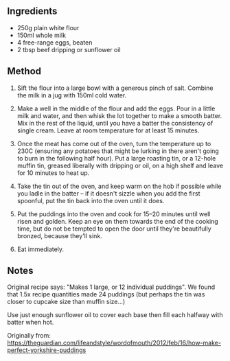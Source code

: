 ## Ingredients
- 250g plain white flour
- 150ml whole milk
- 4 free-range eggs, beaten
- 2 tbsp beef dripping or sunflower oil

## Method
1. Sift the flour into a large bowl with a generous pinch of salt. Combine the milk in a jug with 150ml cold water.

2. Make a well in the middle of the flour and add the eggs. Pour in a little milk and water, and then whisk the lot together to make a smooth batter. Mix in the rest of the liquid, until you have a batter the consistency of single cream. Leave at room temperature for at least 15 minutes.

3. Once the meat has come out of the oven, turn the temperature up to 230C (ensuring any potatoes that might be lurking in there aren't going to burn in the following half hour). Put a large roasting tin, or a 12-hole muffin tin, greased liberally with dripping or oil, on a high shelf and leave for 10 minutes to heat up.

4. Take the tin out of the oven, and keep warm on the hob if possible while you ladle in the batter – if it doesn't sizzle when you add the first spoonful, put the tin back into the oven until it does.

5. Put the puddings into the oven and cook for 15–20 minutes until well risen and golden. Keep an eye on them towards the end of the cooking time, but do not be tempted to open the door until they're beautifully bronzed, because they'll sink.

6. Eat immediately.

## Notes

Original recipe says: "Makes 1 large, or 12 individual puddings". We found that 1.5x recipe quantities made 24 puddings (but perhaps the tin was closer to cupcake size than muffin size...)

Use just enough sunflower oil to cover each base then fill each halfway with batter when hot.

Originally from: https://theguardian.com/lifeandstyle/wordofmouth/2012/feb/16/how-make-perfect-yorkshire-puddings

